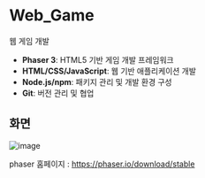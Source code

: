 # Web_Game
웹 게임 개발

- **Phaser 3**: HTML5 기반 게임 개발 프레임워크
- **HTML/CSS/JavaScript**: 웹 기반 애플리케이션 개발
- **Node.js/npm**: 패키지 관리 및 개발 환경 구성
- **Git**: 버전 관리 및 협업

## 화면

![image](https://github.com/DevBackSu/Web_Game/assets/88326586/33fbbbef-5924-4cb8-857e-003bbb4f585e)

phaser 홈페이지 : https://phaser.io/download/stable
